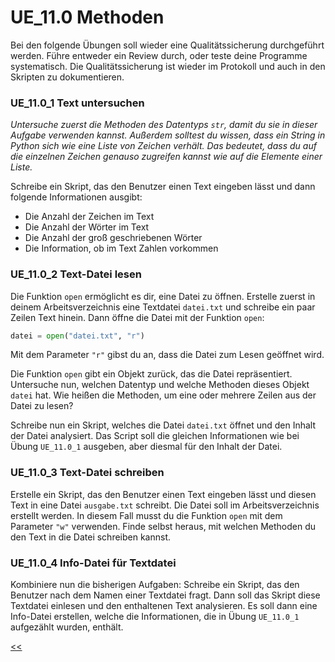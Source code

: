 # UE_11.0 Methoden

Bei den folgende Übungen soll wieder eine Qualitätssicherung
durchgeführt werden. Führe entweder ein Review durch,
oder teste deine Programme systematisch. 
Die Qualitätssicherung ist wieder im Protokoll und auch
in den Skripten zu dokumentieren.

### UE_11.0_1 Text untersuchen

*Untersuche zuerst die Methoden des Datentyps `str`,
damit du sie in dieser Aufgabe verwenden kannst.
Außerdem solltest du wissen, dass ein String
in Python sich wie eine Liste von Zeichen verhält.
Das bedeutet, dass du auf die einzelnen Zeichen
genauso zugreifen kannst wie auf die Elemente einer Liste.*

Schreibe ein Skript, das den Benutzer einen Text 
eingeben lässt und dann folgende Informationen ausgibt:
- Die Anzahl der Zeichen im Text
- Die Anzahl der Wörter im Text
- Die Anzahl der groß geschriebenen Wörter
- Die Information, ob im Text Zahlen vorkommen

### UE_11.0_2 Text-Datei lesen

Die Funktion `open` ermöglicht es dir, eine Datei zu öffnen.
Erstelle zuerst in deinem Arbeitsverzeichnis eine Textdatei `datei.txt`
und schreibe ein paar Zeilen Text hinein.
Dann öffne die Datei mit der Funktion `open`:

```python
datei = open("datei.txt", "r")
```

Mit dem Parameter `"r"` gibst du an, dass die Datei zum Lesen geöffnet wird.

Die Funktion `open` gibt ein Objekt zurück, das die Datei repräsentiert.
Untersuche nun, welchen Datentyp und welche Methoden dieses Objekt `datei` hat.
Wie heißen die Methoden, um eine oder mehrere Zeilen aus der Datei zu lesen?

Schreibe nun ein Skript, welches die Datei `datei.txt` öffnet und den Inhalt
der Datei analysiert.
Das Script soll die gleichen Informationen wie bei Übung
`UE_11.0_1` ausgeben, aber diesmal für den Inhalt der Datei.

### UE_11.0_3 Text-Datei schreiben

Erstelle ein Skript, das den Benutzer einen Text eingeben lässt
und diesen Text in eine Datei `ausgabe.txt` schreibt.
Die Datei soll im Arbeitsverzeichnis erstellt werden.
In diesem Fall musst du die Funktion `open` mit dem Parameter `"w"` verwenden.
Finde selbst heraus, 
mit welchen Methoden du den Text in die Datei schreiben kannst.

### UE_11.0_4 Info-Datei für Textdatei

Kombiniere nun die bisherigen Aufgaben:
Schreibe ein Skript, das den Benutzer nach dem Namen einer Textdatei fragt.
Dann soll das Skript diese Textdatei einlesen und den enthaltenen Text
analysieren. Es soll dann eine Info-Datei erstellen, 
welche die Informationen, die in Übung `UE_11.0_1` aufgezählt wurden, 
enthält.



[<<](../skriptum/11.0_Methoden.md)